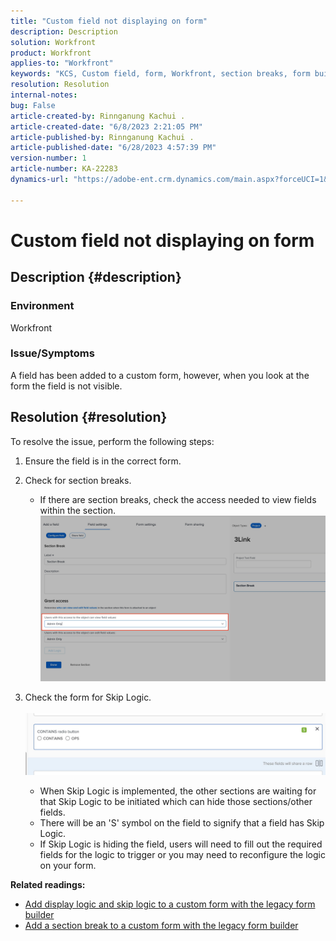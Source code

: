 ```yaml
---
title: "Custom field not displaying on form"
description: Description
solution: Workfront
product: Workfront
applies-to: "Workfront"
keywords: "KCS, Custom field, form, Workfront, section breaks, form builder, skip logic"
resolution: Resolution
internal-notes: 
bug: False
article-created-by: Rinnganung Kachui .
article-created-date: "6/8/2023 2:21:05 PM"
article-published-by: Rinnganung Kachui .
article-published-date: "6/28/2023 4:57:39 PM"
version-number: 1
article-number: KA-22283
dynamics-url: "https://adobe-ent.crm.dynamics.com/main.aspx?forceUCI=1&pagetype=entityrecord&etn=knowledgearticle&id=193690ad-0706-ee11-8f6e-6045bd006793"

---
```

# Custom field not displaying on form

## Description {#description}


### <b>Environment</b>

Workfront

### <b>Issue/Symptoms</b>

A field has been added to a custom form, however, when you look at the form the field is not visible.


## Resolution {#resolution}


To resolve the issue, perform the following steps:

1. Ensure the field is in the correct form.
2. Check for section breaks.

    - If there are section breaks, check the access needed to view fields within the section.                     ![](assets/f585c275-ad15-ee11-8f6e-6045bd006793.png)
3. Check the form for Skip Logic.                                                                                                                                               ![](assets/6067dbce-ad15-ee11-8f6e-6045bd006793.png)
    - When Skip Logic is implemented, the other sections are waiting for that Skip Logic to be initiated which can hide those sections/other fields.
    - There will be an 'S' symbol on the field to signify that a field has Skip Logic.
    - If Skip Logic is hiding the field, users will need to fill out the required fields for the logic to trigger or you may need to reconfigure the logic on your form.


<b>Related readings:</b>

- [Add display logic and skip logic to a custom form with the legacy form builder](https://experienceleague.adobe.com/docs/workfront/using/administration-and-setup/customize/custom-forms/custom-form-builder/use-the-custom-form-builder/display-or-skip-logic-custom-form.html)
- [Add a section break to a custom form with the legacy form builder](https://experienceleague.adobe.com/docs/workfront/using/administration-and-setup/customize/custom-forms/custom-form-builder/use-the-custom-form-builder/add-a-section-break-to-a-custom-form.htm)



